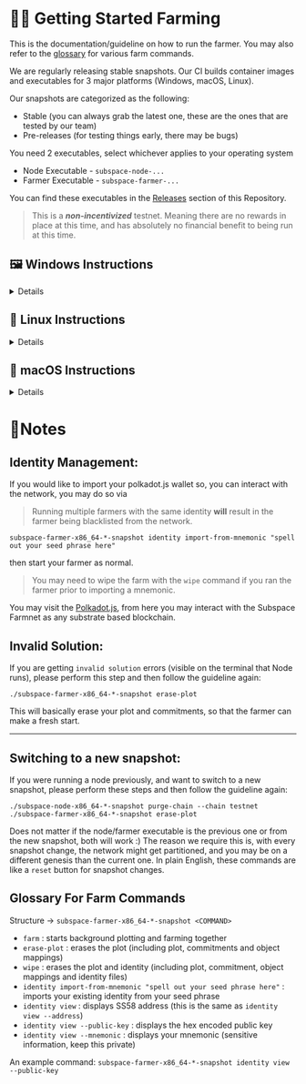 
# 👨‍🌾 Getting Started Farming

This is the documentation/guideline on how to run the farmer. You may also refer to the [glossary](#glossary-for-farm-commands) for
various farm commands.

We are regularly releasing stable snapshots. Our CI builds container images and executables for 3 major platforms (Windows, macOS, Linux).

Our snapshots are categorized as the following:
- Stable (you can always grab the latest one, these are the ones that are tested by our team)
- Pre-releases (for testing things early, there may be bugs)

You need 2 executables, select whichever applies to your operating system
* Node Executable - `subspace-node-...`
* Farmer Executable - `subspace-farmer-...`

You can find these executables in the [Releases](https://github.com/subspace/subspace/releases) section of this Repository.

> This is a ***non-incentivized*** testnet. Meaning there are no rewards in place at this time, and has absolutely no financial benefit to being run at this time.

## 🖼️ Windows Instructions

<details>

### 📝 Windows Installation

1. Download the executables for your operating system from the [Releases](https://github.com/subspace/subspace/releases) tab.
2. Open `Powershell`, we do not recoomend using Command Prompt as it's syntax is slightly different.
3. In the terminal we will change to the Downloads directory using this command `cd Downloads`
4. We will then start the node using the following command

```
# Replace `NODE_FILE_NAME` with the name of the node file you downloaded from releases.
# Replace `INSERT_YOUR_ID` with a nickname you choose
.\NODE_FILE_NAME.exe `
--chain testnet `
--wasm-execution compiled `
--execution wasm `
--bootnodes "/dns/farm-rpc.subspace.network/tcp/30333/p2p/12D3KooWPjMZuSYj35ehced2MTJFf95upwpHKgKUrFRfHwohzJXr" `
--rpc-cors all `
--rpc-methods unsafe `
--ws-external `
--validator `
--telemetry-url "wss://telemetry.polkadot.io/submit/ 1" `
--name INSERT_YOUR_ID
```
5. You should see something similar as the output in the terminal.
```
2022-02-03 10:52:23 Subspace
2022-02-03 10:52:23 ✌️  version 0.1.0-35cf6f5-x86_64-macos
2022-02-03 10:52:23 ❤️  by Subspace Labs <https://subspace.network>, 2021-2022
2022-02-03 10:52:23 📋 Chain specification: Subspace testnet
2022-02-03 10:52:23 🏷  Node name: YOUR_FANCY_NAME
2022-02-03 10:52:23 👤 Role: AUTHORITY
2022-02-03 10:52:23 💾 Database: RocksDb at /Users/X/Library/Application Support/subspace-node-x86_64-macos-11-snapshot-2022-jan-05/chains/subspace_test/db/full
2022-02-03 10:52:23 ⛓  Native runtime: subspace-100 (subspace-1.tx1.au1)
2022-02-03 10:52:23 🔨 Initializing Genesis block/state (state: 0x22a5…17ea, header-hash: 0x6ada…0d38)
2022-02-03 10:52:24 ⏱  Loaded block-time = 1s from block 0x6ada0792ea62bf3501abc87d92e1ce0e78ddefba66f02973de54144d12ed0d38
2022-02-03 10:52:24 Starting archiving from genesis
2022-02-03 10:52:24 Archiving already produced blocks 0..=0
2022-02-03 10:52:24 🏷  Local node identity is: 12D3KooWBgKtea7MVvraeNyxdPF935pToq1x9VjR1rDeNH1qecXu
2022-02-03 10:52:24 🧑‍🌾 Starting Subspace Authorship worker
2022-02-03 10:52:24 📦 Highest known block at #0
2022-02-03 10:52:24 〽️ Prometheus exporter started at 127.0.0.1:9615
2022-02-03 10:52:24 Listening for new connections on 0.0.0.0:9944.
2022-02-03 10:52:26 🔍 Discovered new external address for our node: /ip4/176.233.17.199/tcp/30333/p2p/12D3KooWBgKtea7MVvraeNyxdPF935pToq1x9VjR1rDeNH1qecXu
2022-02-03 10:52:29 ⚙️  Syncing, target=#215883 (2 peers), best: #55 (0xafc7…bccf), finalized #0 (0x6ada…0d38), ⬇ 850.1kiB/s ⬆ 1.5kiB/s
```
6. After running this command, Windows may ask you for permissions related to firewall, select `allow` in this case.
7. We will then open another terminal, change to the downloads directory, then start the farmer node with the following command:
```
.\FARMER_FILE_NAME.exe farm
```

</details>

## 🐧 Linux Instructions

<details>

### 📝 Linux Installation

1. Download the executables for your operating system from the [Releases](https://github.com/subspace/subspace/releases) tab.
2. Open your favourite terminal, and change to the Downloads directory using `cd Downloads`
3. Make the farmer & node executable  `chmod +x $(farmer-name)` & `chmod +X $(node-name)`
4. We will then start the node using the following command

> *Note, when attempting to run this command you may be prompted:* Click on `cancel` instead of moving it to trash.
To allow execution, go to `System Preferences -> Security & Privacy -> General`, and click on `allow`.
After this, simply repeat the step you prompted for (step 4 or 6). This time, click the `Open` button when prompted.

```
# Replace `NODE_FILE_NAME` with the name of the node file you downloaded from releases.
# Replace `INSERT_YOUR_ID` with a nickname you choose
./NODE_FILE_NAME.NODE_FILE_EXTENSION \
  --chain testnet \
  --wasm-execution compiled \
  --execution wasm \
  --bootnodes "/dns/farm-rpc.subspace.network/tcp/30333/p2p/12D3KooWPjMZuSYj35ehced2MTJFf95upwpHKgKUrFRfHwohzJXr" \
  --rpc-cors all \
  --rpc-methods unsafe \
  --ws-external \
  --validator \
  --telemetry-url "wss://telemetry.polkadot.io/submit/ 1" \
  --name INSERT_YOUR_ID
```
5. You should see something similar as the output in the terminal.
```
2022-02-03 10:52:23 Subspace
2022-02-03 10:52:23 ✌️  version 0.1.0-35cf6f5-x86_64-macos
2022-02-03 10:52:23 ❤️  by Subspace Labs <https://subspace.network>, 2021-2022
2022-02-03 10:52:23 📋 Chain specification: Subspace testnet
2022-02-03 10:52:23 🏷  Node name: YOUR_FANCY_NAME
2022-02-03 10:52:23 👤 Role: AUTHORITY
2022-02-03 10:52:23 💾 Database: RocksDb at /Users/X/Library/Application Support/subspace-node-x86_64-macos-11-snapshot-2022-jan-05/chains/subspace_test/db/full
2022-02-03 10:52:23 ⛓  Native runtime: subspace-100 (subspace-1.tx1.au1)
2022-02-03 10:52:23 🔨 Initializing Genesis block/state (state: 0x22a5…17ea, header-hash: 0x6ada…0d38)
2022-02-03 10:52:24 ⏱  Loaded block-time = 1s from block 0x6ada0792ea62bf3501abc87d92e1ce0e78ddefba66f02973de54144d12ed0d38
2022-02-03 10:52:24 Starting archiving from genesis
2022-02-03 10:52:24 Archiving already produced blocks 0..=0
2022-02-03 10:52:24 🏷  Local node identity is: 12D3KooWBgKtea7MVvraeNyxdPF935pToq1x9VjR1rDeNH1qecXu
2022-02-03 10:52:24 🧑‍🌾 Starting Subspace Authorship worker
2022-02-03 10:52:24 📦 Highest known block at #0
2022-02-03 10:52:24 〽️ Prometheus exporter started at 127.0.0.1:9615
2022-02-03 10:52:24 Listening for new connections on 0.0.0.0:9944.
2022-02-03 10:52:26 🔍 Discovered new external address for our node: /ip4/176.233.17.199/tcp/30333/p2p/12D3KooWBgKtea7MVvraeNyxdPF935pToq1x9VjR1rDeNH1qecXu
2022-02-03 10:52:29 ⚙️  Syncing, target=#215883 (2 peers), best: #55 (0xafc7…bccf), finalized #0 (0x6ada…0d38), ⬇ 850.1kiB/s ⬆ 1.5kiB/s
```
7. We will then open another terminal, change to the downloads directory, then start the farmer node with the following command:
```
# Replace `FARMER_FILE_NAME` with the name of the node file you downloaded from releases.
./FARMER_FILE_NAME.FARMER_FILE_EXTENSION farm
```
7. It may prompt again in here. Refer to the note on step 4.
</p>
</details>

## 🍎 macOS Instructions

<details>

### 📝 macOS Installation

1. Download the executables for your operating system from the [Releases](https://github.com/subspace/subspace/releases) tab.
2. Open your favourite terminal, and change to the Downloads directory using `cd Downloads`
3. Make the farmer & node executable  `chmod +x $(farmer-name)` & `chmod +X $(node-name)`
4. We will then start the node using the following command

> *Note, when attempting to run this command you may be prompted:* Click on `cancel` instead of moving it to trash.
To allow execution, go to `System Preferences -> Security & Privacy -> General`, and click on `allow`.
After this, simply repeat the step you prompted for (step 4 or 6). This time, click the `Open` button when prompted.

```
# Replace `NODE_FILE_NAME` with the name of the node file you downloaded from releases.
# Replace `INSERT_YOUR_ID` with a nickname you choose
./NODE_FILE_NAME \
  --chain testnet \
  --wasm-execution compiled \
  --execution wasm \
  --bootnodes "/dns/farm-rpc.subspace.network/tcp/30333/p2p/12D3KooWPjMZuSYj35ehced2MTJFf95upwpHKgKUrFRfHwohzJXr" \
  --rpc-cors all \
  --rpc-methods unsafe \
  --ws-external \
  --validator \
  --telemetry-url "wss://telemetry.polkadot.io/submit/ 1" \
  --name INSERT_YOUR_ID
```
5. You should see something similar as the output in the terminal.
```
2022-02-03 10:52:23 Subspace
2022-02-03 10:52:23 ✌️  version 0.1.0-35cf6f5-x86_64-macos
2022-02-03 10:52:23 ❤️  by Subspace Labs <https://subspace.network>, 2021-2022
2022-02-03 10:52:23 📋 Chain specification: Subspace testnet
2022-02-03 10:52:23 🏷  Node name: YOUR_FANCY_NAME
2022-02-03 10:52:23 👤 Role: AUTHORITY
2022-02-03 10:52:23 💾 Database: RocksDb at /Users/X/Library/Application Support/subspace-node-x86_64-macos-11-snapshot-2022-jan-05/chains/subspace_test/db/full
2022-02-03 10:52:23 ⛓  Native runtime: subspace-100 (subspace-1.tx1.au1)
2022-02-03 10:52:23 🔨 Initializing Genesis block/state (state: 0x22a5…17ea, header-hash: 0x6ada…0d38)
2022-02-03 10:52:24 ⏱  Loaded block-time = 1s from block 0x6ada0792ea62bf3501abc87d92e1ce0e78ddefba66f02973de54144d12ed0d38
2022-02-03 10:52:24 Starting archiving from genesis
2022-02-03 10:52:24 Archiving already produced blocks 0..=0
2022-02-03 10:52:24 🏷  Local node identity is: 12D3KooWBgKtea7MVvraeNyxdPF935pToq1x9VjR1rDeNH1qecXu
2022-02-03 10:52:24 🧑‍🌾 Starting Subspace Authorship worker
2022-02-03 10:52:24 📦 Highest known block at #0
2022-02-03 10:52:24 〽️ Prometheus exporter started at 127.0.0.1:9615
2022-02-03 10:52:24 Listening for new connections on 0.0.0.0:9944.
2022-02-03 10:52:26 🔍 Discovered new external address for our node: /ip4/176.233.17.199/tcp/30333/p2p/12D3KooWBgKtea7MVvraeNyxdPF935pToq1x9VjR1rDeNH1qecXu
2022-02-03 10:52:29 ⚙️  Syncing, target=#215883 (2 peers), best: #55 (0xafc7…bccf), finalized #0 (0x6ada…0d38), ⬇ 850.1kiB/s ⬆ 1.5kiB/s
```
7. We will then open another terminal, change to the downloads directory, then start the farmer node with the following command:
```
# Replace `FARMERS_FILE_NAME` with the name of the node file you downloaded from releases.
./FARMER_FILE_NAME farm
```
7. It may prompt again in here. Refer to the note on step 4.
</p>
</details>

# 🤔Notes

## Identity Management:
If you would like to import your polkadot.js wallet so, you can interact with the network, you may do so via

> Running multiple farmers with the same identity **will** result in the farmer being blacklisted from the network.

```
subspace-farmer-x86_64-*-snapshot identity import-from-mnemonic "spell out your seed phrase here"
```
then start your farmer as normal.

> You may need to wipe the farm with the `wipe` command if you ran the farmer prior to importing a mnemonic.

You may visit the [Polkadot.js](https://polkadot.js.org/apps/?rpc=wss%3A%2F%2Ffarm-rpc.subspace.network#/explorer), from here you may interact with the Subspace Farmnet as any substrate based blockchain.

## Invalid Solution:
If you are getting `invalid solution` errors (visible on the terminal that Node runs), please perform this step and then follow the guideline again:
```
./subspace-farmer-x86_64-*-snapshot erase-plot
```
This will basically erase your plot and commitments, so that the farmer can make a fresh start.

---
## Switching to a new snapshot:
If you were running a node previously, and want to switch to a new snapshot, please perform these steps and then follow the guideline again:
```
./subspace-node-x86_64-*-snapshot purge-chain --chain testnet
./subspace-farmer-x86_64-*-snapshot erase-plot
```
Does not matter if the node/farmer executable is the previous one or from the new snapshot, both will work :)
The reason we require this is, with every snapshot change, the network might get partitioned, and you may be on a different genesis than the current one.
In plain English, these commands are like a `reset` button for snapshot changes.

## Glossary For Farm Commands

Structure -> `subspace-farmer-x86_64-*-snapshot <COMMAND>`

- `farm` : starts background plotting and farming together
- `erase-plot` : erases the plot (including plot, commitments and object mappings)
- `wipe` : erases the plot and identity (including plot, commitment, object mappings and identity files)
- `identity import-from-mnemonic "spell out your seed phrase here"` : imports your existing identity from your seed phrase
- `identity view` : displays SS58 address (this is the same as `identity view --address`)
- `identity view --public-key` : displays the hex encoded public key
- `identity view --mnemonic` : displays your mnemonic (sensitive information, keep this private)

An example command: `subspace-farmer-x86_64-*-snapshot identity view --public-key`
